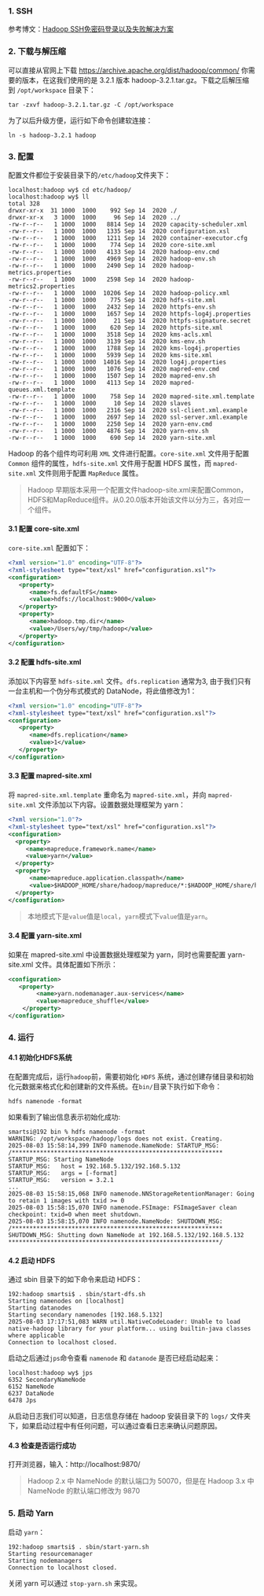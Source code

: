 ### 1. SSH

参考博文：[Hadoop SSH免密码登录以及失败解决方案](http://blog.csdn.net/sunnyyoona/article/details/51689041#t1)

### 2. 下载与解压缩

可以直接从官网上下载 https://archive.apache.org/dist/hadoop/common/ 你需要的版本，在这我们使用的是 3.2.1 版本 hadoop-3.2.1.tar.gz。下载之后解压缩到 `/opt/workspace` 目录下：
```
tar -zxvf hadoop-3.2.1.tar.gz -C /opt/workspace
```

为了以后升级方便，运行如下命令创建软连接：
```
ln -s hadoop-3.2.1 hadoop
```

### 3. 配置

配置文件都位于安装目录下的`/etc/hadoop`文件夹下：
```
localhost:hadoop wy$ cd etc/hadoop/
localhost:hadoop wy$ ll
total 328
drwxr-xr-x  31 1000  1000    992 Sep 14  2020 ./
drwxr-xr-x   3 1000  1000     96 Sep 14  2020 ../
-rw-r--r--   1 1000  1000   8814 Sep 14  2020 capacity-scheduler.xml
-rw-r--r--   1 1000  1000   1335 Sep 14  2020 configuration.xsl
-rw-r--r--   1 1000  1000   1211 Sep 14  2020 container-executor.cfg
-rw-r--r--   1 1000  1000    774 Sep 14  2020 core-site.xml
-rw-r--r--   1 1000  1000   4133 Sep 14  2020 hadoop-env.cmd
-rw-r--r--   1 1000  1000   4969 Sep 14  2020 hadoop-env.sh
-rw-r--r--   1 1000  1000   2490 Sep 14  2020 hadoop-metrics.properties
-rw-r--r--   1 1000  1000   2598 Sep 14  2020 hadoop-metrics2.properties
-rw-r--r--   1 1000  1000  10206 Sep 14  2020 hadoop-policy.xml
-rw-r--r--   1 1000  1000    775 Sep 14  2020 hdfs-site.xml
-rw-r--r--   1 1000  1000   2432 Sep 14  2020 httpfs-env.sh
-rw-r--r--   1 1000  1000   1657 Sep 14  2020 httpfs-log4j.properties
-rw-r--r--   1 1000  1000     21 Sep 14  2020 httpfs-signature.secret
-rw-r--r--   1 1000  1000    620 Sep 14  2020 httpfs-site.xml
-rw-r--r--   1 1000  1000   3518 Sep 14  2020 kms-acls.xml
-rw-r--r--   1 1000  1000   3139 Sep 14  2020 kms-env.sh
-rw-r--r--   1 1000  1000   1788 Sep 14  2020 kms-log4j.properties
-rw-r--r--   1 1000  1000   5939 Sep 14  2020 kms-site.xml
-rw-r--r--   1 1000  1000  14016 Sep 14  2020 log4j.properties
-rw-r--r--   1 1000  1000   1076 Sep 14  2020 mapred-env.cmd
-rw-r--r--   1 1000  1000   1507 Sep 14  2020 mapred-env.sh
-rw-r--r--   1 1000  1000   4113 Sep 14  2020 mapred-queues.xml.template
-rw-r--r--   1 1000  1000    758 Sep 14  2020 mapred-site.xml.template
-rw-r--r--   1 1000  1000     10 Sep 14  2020 slaves
-rw-r--r--   1 1000  1000   2316 Sep 14  2020 ssl-client.xml.example
-rw-r--r--   1 1000  1000   2697 Sep 14  2020 ssl-server.xml.example
-rw-r--r--   1 1000  1000   2250 Sep 14  2020 yarn-env.cmd
-rw-r--r--   1 1000  1000   4876 Sep 14  2020 yarn-env.sh
-rw-r--r--   1 1000  1000    690 Sep 14  2020 yarn-site.xml
```
Hadoop 的各个组件均可利用 `XML` 文件进行配置。`core-site.xml` 文件用于配置 `Common` 组件的属性，`hdfs-site.xml` 文件用于配置 HDFS 属性，而 `mapred-site.xml` 文件则用于配置 `MapReduce` 属性。

> Hadoop 早期版本采用一个配置文件hadoop-site.xml来配置Common，HDFS和MapReduce组件。从0.20.0版本开始该文件以分为三，各对应一个组件。

#### 3.1 配置 core-site.xml

`core-site.xml` 配置如下：
```xml
<?xml version="1.0" encoding="UTF-8"?>
<?xml-stylesheet type="text/xsl" href="configuration.xsl"?>
<configuration>
   <property>
      <name>fs.defaultFS</name>
      <value>hdfs://localhost:9000</value>
   </property>
   <property>
      <name>hadoop.tmp.dir</name>
      <value>/Users/wy/tmp/hadoop</value>
   </property>
</configuration>
```

#### 3.2 配置 hdfs-site.xml

添加以下内容至 `hdfs-site.xml` 文件。`dfs.replication` 通常为3, 由于我们只有一台主机和一个伪分布式模式的 DataNode，将此值修改为1：
```xml
<?xml version="1.0" encoding="UTF-8"?>
<?xml-stylesheet type="text/xsl" href="configuration.xsl"?>
<configuration>
   <property>
      <name>dfs.replication</name>
      <value>1</value>
   </property>
</configuration>
```

#### 3.3 配置 mapred-site.xml

将 `mapred-site.xml.template` 重命名为 `mapred-site.xml`，并向 `mapred-site.xml` 文件添加以下内容。设置数据处理框架为 yarn：
```xml
<?xml version="1.0"?>
<?xml-stylesheet type="text/xsl" href="configuration.xsl"?>
<configuration>
  <property>
     <name>mapreduce.framework.name</name>
     <value>yarn</value>
  </property>
  <property>
      <name>mapreduce.application.classpath</name>
      <value>$HADOOP_HOME/share/hadoop/mapreduce/*:$HADOOP_HOME/share/hadoop/mapreduce/lib/*</value>
  </property>
</configuration>
```
> 本地模式下是`value`值是`local`，`yarn`模式下`value`值是`yarn`。

#### 3.4 配置 yarn-site.xml

如果在 mapred-site.xml 中设置数据处理框架为 yarn，同时也需要配置 yarn-site.xml 文件。具体配置如下所示：
```xml
<configuration>
   <property>
        <name>yarn.nodemanager.aux-services</name>
        <value>mapreduce_shuffle</value>
    </property>
</configuration>
```

### 4. 运行

#### 4.1 初始化HDFS系统

在配置完成后，运行`hadoop`前，需要初始化 `HDFS` 系统，通过创建存储目录和初始化元数据来格式化和创建新的文件系统。在`bin/`目录下执行如下命令：
```
hdfs namenode -format
```
如果看到了输出信息表示初始化成功:
```
smartsi@192 bin % hdfs namenode -format
WARNING: /opt/workspace/hadoop/logs does not exist. Creating.
2025-08-03 15:58:14,399 INFO namenode.NameNode: STARTUP_MSG:
/************************************************************
STARTUP_MSG: Starting NameNode
STARTUP_MSG:   host = 192.168.5.132/192.168.5.132
STARTUP_MSG:   args = [-format]
STARTUP_MSG:   version = 3.2.1
...
2025-08-03 15:58:15,068 INFO namenode.NNStorageRetentionManager: Going to retain 1 images with txid >= 0
2025-08-03 15:58:15,070 INFO namenode.FSImage: FSImageSaver clean checkpoint: txid=0 when meet shutdown.
2025-08-03 15:58:15,070 INFO namenode.NameNode: SHUTDOWN_MSG:
/************************************************************
SHUTDOWN_MSG: Shutting down NameNode at 192.168.5.132/192.168.5.132
************************************************************/
```

#### 4.2 启动 HDFS

通过 sbin 目录下的如下命令来启动 HDFS：
```
192:hadoop smartsi$ . sbin/start-dfs.sh
Starting namenodes on [localhost]
Starting datanodes
Starting secondary namenodes [192.168.5.132]
2025-08-03 17:17:51,083 WARN util.NativeCodeLoader: Unable to load native-hadoop library for your platform... using builtin-java classes where applicable
Connection to localhost closed.
```
启动之后通过`jps`命令查看 `namenode` 和 `datanode` 是否已经启动起来：
```
localhost:hadoop wy$ jps
6352 SecondaryNameNode
6152 NameNode
6237 DataNode
6478 Jps
```
从启动日志我们可以知道，日志信息存储在 hadoop 安装目录下的 `logs/` 文件夹下，如果启动过程中有任何问题，可以通过查看日志来确认问题原因。

#### 4.3 检查是否运行成功

打开浏览器，输入：http://localhost:9870/

> Hadoop 2.x 中 NameNode 的默认端口为 50070，但是在 Hadoop 3.x 中 NameNode 的默认端口修改为 9870

### 5. 启动 Yarn

启动 `yarn`：
```
192:hadoop smartsi$ . sbin/start-yarn.sh
Starting resourcemanager
Starting nodemanagers
Connection to localhost closed.
```
关闭 yarn 可以通过 `stop-yarn.sh` 来实现。
